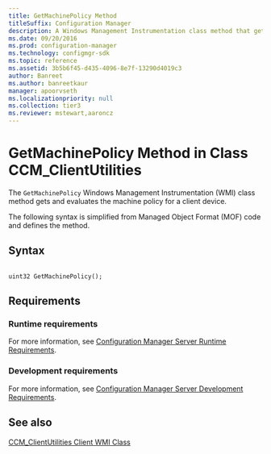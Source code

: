 ```yaml
---
title: GetMachinePolicy Method
titleSuffix: Configuration Manager
description: A Windows Management Instrumentation class method that gets and evaluates the machine policy for a client device.
ms.date: 09/20/2016
ms.prod: configuration-manager
ms.technology: configmgr-sdk
ms.topic: reference
ms.assetid: 3b5b6f45-d435-4096-8e7f-13290d4019c3
author: Banreet
ms.author: banreetkaur
manager: apoorvseth
ms.localizationpriority: null
ms.collection: tier3
ms.reviewer: mstewart,aaroncz 
---
```

# GetMachinePolicy Method in Class CCM_ClientUtilities
The `GetMachinePolicy` Windows Management Instrumentation (WMI) class method gets and evaluates the machine policy for a client device.  

 The following syntax is simplified from Managed Object Format (MOF) code and defines the method.  

## Syntax  

```  

uint32 GetMachinePolicy();  

```  


## Requirements  

### Runtime requirements

For more information, see [Configuration Manager Server Runtime Requirements](../../../../../develop/core/reqs/server-runtime-requirements.md).  

### Development requirements

For more information, see [Configuration Manager Server Development Requirements](../../../../../develop/core/reqs/server-development-requirements.md).  

## See also

 [CCM_ClientUtilities Client WMI Class](../../../../../develop/reference/core/clients/sdk/ccm_clientutilities-client-wmi-class.md)   
